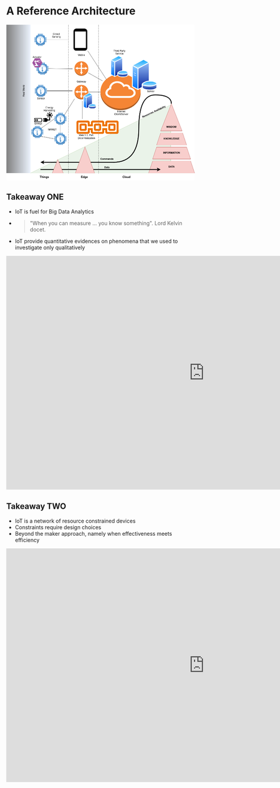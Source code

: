 # A Reference Architecture

![](assets/images/IoT.drawio.png)

## Takeaway ONE

* IoT is fuel for Big Data Analytics
* > "When you can measure ... you know something". Lord Kelvin docet.
* IoT provide quantitative evidences on  phenomena that we used to investigate only qualitatively


<iframe src="https://docs.google.com/presentation/d/e/2PACX-1vR_rNDTgvAlQCMQ6fswBob4RKcnQQLulLTtUqhd5dUoxG0fGspWISYLF81SBeT3nDakgD1bA_O0cmEq/embed?start=false&loop=false&delayms=3000" frameborder="0" width="1058" height="624" allowfullscreen="true" mozallowfullscreen="true" webkitallowfullscreen="true"></iframe>

## Takeaway TWO

* IoT is a network of resource constrained devices
* Constraints require design choices
* Beyond the maker approach, namely when effectiveness meets efficiency

<iframe src="https://docs.google.com/presentation/d/e/2PACX-1vQX7_Dw2MVh3U_9_dEZrRo1Qytq7chYrYat4SgwKHPJu3xcs0korl9895zeg0kfLoyCyGznLyqESn5C/embed?start=false&loop=false&delayms=3000" frameborder="0" width="1058" height="624" allowfullscreen="true" mozallowfullscreen="true" webkitallowfullscreen="true"></iframe>